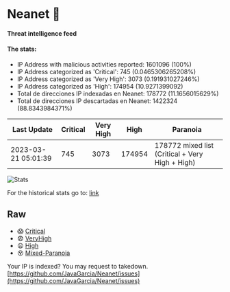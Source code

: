 # Neanet :hocho:
#### Threat intelligence feed
#### The stats:

- IP Address with malicious activities reported: 1601096 (100%)
- IP Address categorized as 'Critical':  745 (0.0465306265208%)
- IP Address categorized as 'Very High':  3073 (0.191931027246%)
- IP Address categorized as 'High':  174954 (10.9271399092)
- Total de direcciones IP indexadas en Neanet:  178772 (11.1656015629%)
- Total de direcciones IP descartadas en Neanet:  1422324 (88.8343984371%)

| Last Update | Critical | Very High | High | Paranoia |
| --- | --- | --- | --- | --- |
| 2023-03-21 05:01:39 | 745 | 3073 | 174954 | 178772 mixed list (Critical + Very High + High)|

![Stats](https://docs.google.com/spreadsheets/d/e/2PACX-1vSnaNMIXVabIpDJjufMlzH7poXnshF3mgd8Is1g9ytUEzVsP5my4Trn8f-xkoLLQ38xpL3HtmUexLo6/pubchart?oid=501124687&format=image)

For the historical stats go to: [link](/stats.csv)
## Raw
- :scream: [Critical](https://raw.githubusercontent.com/JavaGarcia/Neanet/master/blacklists/neanet_critical.txt)
- :fearful: [VeryHigh](https://raw.githubusercontent.com/JavaGarcia/Neanet/master/blacklists/neanet_veryHigh.txtt)
- :frowning: [High](https://raw.githubusercontent.com/JavaGarcia/Neanet/master/blacklists/neanet_high.txt)
- :dizzy_face: [Mixed-Paranoia](https://raw.githubusercontent.com/JavaGarcia/Neanet/master/blacklists/neanet_all.txt)


Your IP is indexed? You may request to takedown. [https://github.com/JavaGarcia/Neanet/issues](https://github.com/JavaGarcia/Neanet/issues)



























































































































































































































































































































































































































































































































































































































































































































































































































































































































































































































































































































































































































































































































































































































































































































































































































































































































































































































































































































































































































































































































































































































































































































































































































































































































































































































































































































































































































































































































































































































































































































































































































































































































































































































































































































































































































































































































































































































































































































































































































































































































































































































































































































































































































































































































































































































































































































































































































































































































































































































































































































































































































































































































































































































































































































































































































































































































































































































































































































































































































































































































































































































































































































































































































































































































































































































































































































































































































































































































































































































































































































































































































































































































































































































































































































































































































































































































































































































































































































































































































































































































































































































































































































































































































































































































































































































































































































































































































































































































































































































































































































































































































































































































































































































































































































































































































































































































































































































































































































































































































































































































































































































